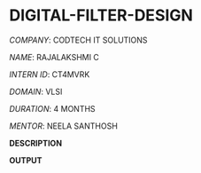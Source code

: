 # DIGITAL-FILTER-DESIGN

*COMPANY*: CODTECH IT SOLUTIONS

*NAME*: RAJALAKSHMI C  

*INTERN ID*: CT4MVRK

*DOMAIN*: VLSI

*DURATION*: 4 MONTHS

*MENTOR*: NEELA SANTHOSH

**DESCRIPTION**

**OUTPUT**
